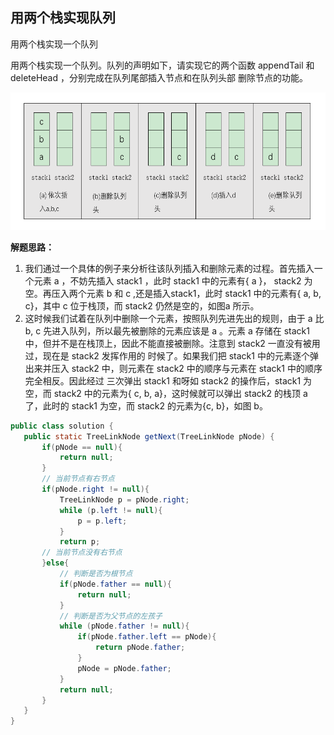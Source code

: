 <link href="markdown.css" rel="stylesheet"></link>

## 用两个栈实现队列

用两个栈实现一个队列 

用两个栈实现一个队列。队列的声明如下，请实现它的两个函数 appendTail 和 deleteHead ，分别完成在队列尾部插入节点和在队列头部
删除节点的功能。

<div align=center><img width="600" height="220" src="problem_9_queue.png"/></div>  
  
**解题思路：**  
    
1. 我们通过一个具体的例子来分析往该队列插入和删除元素的过程。首先插入一个元素 a ，不妨先插入 stack1 ，此时 stack1 中的元素有{ a }，
 stack2 为空。再压入两个元素 b 和 c ,还是插入stack1，此时 stack1 中的元素有{ a, b, c}，其中 c 位于栈顶，而 stack2 仍然是空的，如图a
所示。
2. 这时候我们试着在队列中删除一个元素，按照队列先进先出的规则，由于 a 比 b, c 先进入队列，所以最先被删除的元素应该是 a 
。元素 a 存储在 stack1 中，但并不是在栈顶上，因此不能直接被删除。注意到 stack2 一直没有被用过，现在是 stack2 发挥作用的
时候了。如果我们把 stack1 中的元素逐个弹出来并压入 stack2 中，则元素在 stack2 中的顺序与元素在 stack1 中的顺序完全相反。因此经过
三次弹出 stack1 和呀如 stack2 的操作后，stack1 为空，而 stack2 中的元素为{ c, b, a}，这时候就可以弹出 stack2 的栈顶 a 了，此时的 stack1
为空，而 stack2 的元素为{c, b}，如图 b。 
 ```java
public class solution {
    public static TreeLinkNode getNext(TreeLinkNode pNode) {
        if(pNode == null){
            return null;
        }
        // 当前节点有右节点
        if(pNode.right != null){
            TreeLinkNode p = pNode.right;
            while (p.left != null){
                p = p.left;
            }
            return p;
        // 当前节点没有右节点
        }else{
            // 判断是否为根节点
            if(pNode.father == null){
                return null;
            }
            // 判断是否为父节点的左孩子
            while (pNode.father != null){
                if(pNode.father.left == pNode){
                    return pNode.father;
                }
                pNode = pNode.father;
            }
            return null;
        }
    }
}
```